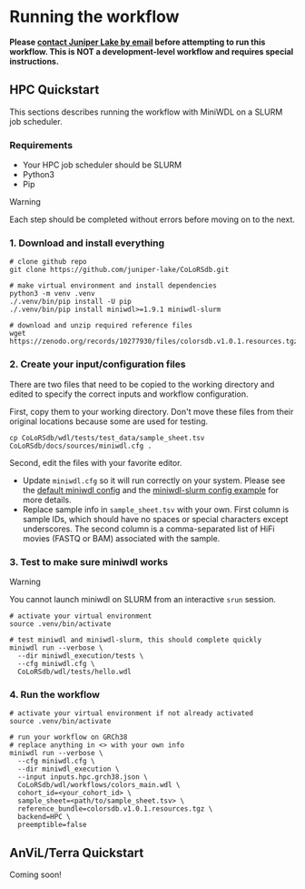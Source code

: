 # Running the workflow

**Please [contact Juniper Lake by email](mailto:jlake@pacificbiosciences.com) before attempting to run this workflow. This is NOT a development-level workflow and requires special instructions.**

## HPC Quickstart

This sections describes running the workflow with MiniWDL on a SLURM job scheduler.

### Requirements

- Your HPC job scheduler should be SLURM
- Python3
- Pip

> [!WARNING]
> Each step should be completed without errors before moving on to the next.

### 1. Download and install everything

```
# clone github repo
git clone https://github.com/juniper-lake/CoLoRSdb.git

# make virtual environment and install dependencies
python3 -m venv .venv
./.venv/bin/pip install -U pip
./.venv/bin/pip install miniwdl>=1.9.1 miniwdl-slurm

# download and unzip required reference files
wget https://zenodo.org/records/10277930/files/colorsdb.v1.0.1.resources.tgz
```

### 2. Create your input/configuration files

There are two files that need to be copied to the working directory and edited to specify the correct inputs and workflow configuration.

First, copy them to your working directory. Don't move these files from their original locations because some are used for testing.

```
cp CoLoRSdb/wdl/tests/test_data/sample_sheet.tsv CoLoRSdb/docs/sources/miniwdl.cfg .
```

Second, edit the files with your favorite editor.

- Update `miniwdl.cfg` so it will run correctly on your system. Please see the [default miniwdl config](https://github.com/chanzuckerberg/miniwdl/blob/main/WDL/runtime/config_templates/default.cfg) and the [miniwdl-slurm config example](https://github.com/miniwdl-ext/miniwdl-slurm#configuration) for more details.
- Replace sample info in `sample_sheet.tsv` with your own. First column is sample IDs, which should have no spaces or special characters except underscores. The second column is a comma-separated list of HiFi movies (FASTQ or BAM) associated with the sample.

### 3. Test to make sure miniwdl works

> [!WARNING]
> You cannot launch miniwdl on SLURM from an interactive `srun` session.

```
# activate your virtual environment
source .venv/bin/activate

# test miniwdl and miniwdl-slurm, this should complete quickly
miniwdl run --verbose \
  --dir miniwdl_execution/tests \
  --cfg miniwdl.cfg \
  CoLoRSdb/wdl/tests/hello.wdl
```

### 4. Run the workflow

```
# activate your virtual environment if not already activated
source .venv/bin/activate

# run your workflow on GRCh38
# replace anything in <> with your own info
miniwdl run --verbose \
  --cfg miniwdl.cfg \
  --dir miniwdl_execution \
  --input inputs.hpc.grch38.json \
  CoLoRSdb/wdl/workflows/colors_main.wdl \
  cohort_id=<your_cohort_id> \
  sample_sheet=<path/to/sample_sheet.tsv> \
  reference_bundle=colorsdb.v1.0.1.resources.tgz \
  backend=HPC \
  preemptible=false
```

## AnViL/Terra Quickstart

Coming soon!

  <!-- "colors_main.backend": "AnVIL",
  "colors_main.preemptible": true,
  "colors_main.zones": "us-central1-a us-central1-c us-central1-b us-central1-f" -->
